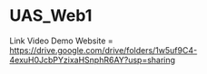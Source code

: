 # UAS_Web1
Link Video Demo Website = https://drive.google.com/drive/folders/1w5uf9C4-4exuH0JcbPYzixaHSnphR6AY?usp=sharing
